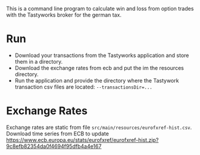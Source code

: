 This is a command line program to calculate win and loss from option trades with the Tastyworks
broker for the german tax.

# Run
- Download your transactions from the Tastyworks application and store them in a directory.
- Download the exchange rates from ecb and put the im the resources directory.
- Run the application and provide the directory where the Tastywork transaction csv files are located:
`--transactionsDir=...`

# Exchange Rates
Exchange rates are static from file `src/main/resources/eurofxref-hist.csv`. Download time series from ECB to update
https://www.ecb.europa.eu/stats/eurofxref/eurofxref-hist.zip?9c8efb82354da0f4694f95dfb4a4e167

